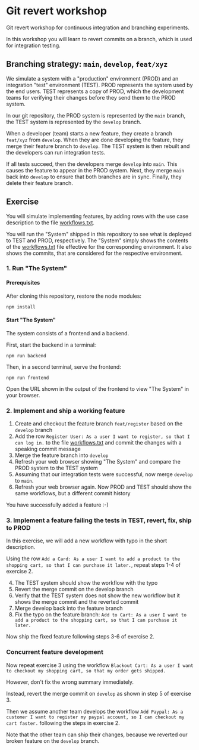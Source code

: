 # Git revert workshop

Git revert workshop for continuous integration and branching experiments.

In this workshop you will learn to revert commits on a branch, which is
used for integration testing.

## Branching strategy: `main`, `develop`, `feat/xyz`

We simulate a system with a "production" environment (PROD) and an
integration "test" environment (TEST). PROD represents the system used by the
end users. TEST represents a copy of PROD, which the development teams for
verifying their changes before they send them to the PROD system.

In our git repository, the PROD system is represented by the `main` branch,
the TEST system is represented by the `develop` branch.

When a developer (team) starts a new feature, they create a branch `feat/xyz`
from `develop`. When they are done developing the feature, they merge their
feature branch to `develop`. The TEST system is then rebuilt and the developers
can run integration tests.

If all tests succeed, then the developers merge `develop` into `main`. This
causes the feature to appear in the PROD system. Next, they merge `main` back
into `develop` to ensure that both branches are in sync. Finally, they delete
their feature branch.

## Exercise

You will simulate implementing features, by adding rows with the use case
description to the file [workflows.txt](./workflows.txt).

You will run the "System" shipped in this repository to see what is deployed
to TEST and PROD, respectively. The "System" simply shows the contents of the
[workflows.txt](./workflows.txt) file effective for the corresponding
environment. It also shows the commits, that are considered for the respective
environment.

### 1. Run "The System"

#### Prerequisites

After cloning this repository, restore the node modules:

```shell
npm install
```

#### Start "The System"

The system consists of a frontend and a backend.

First, start the backend in a terminal:

```shell
npm run backend
```

Then, in a second terminal, serve the frontend:

```shell
npm run frontend
````

Open the URL shown in the output of the frontend to view "The System" in your
browser.

### 2. Implement and ship a working feature

1. Create and checkout the feature branch `feat/register` based on the `develop` branch
2. Add the row `Register User: As a user I want to register, so that I can log in.` to the file [workflows.txt](./workflows.txt) and commit the changes with a speaking commit message
3. Merge the feature branch into `develop`
4. Refresh your web browser showing "The System" and compare the PROD system to the TEST system
5. Assuming that our integration tests were successful, now merge `develop` to `main`.
6. Refresh your web browser again. Now PROD and TEST should show the same workflows, but a different commit history

You have successfully added a feature :-)

### 3. Implement a feature failing the tests in TEST, revert, fix, ship to PROD

In this exercise, we will add a new workflow with typo in the short description.

Using the row `Add a Card: As a user I want to add a product to the shopping cart, so that I can purchase it later.`, repeat steps 1-4 of exercise 2.

4. The TEST system should show the workflow with the typo
5. Revert the merge commit on the develop branch
6. Verify that the TEST system does not show the new workflow but it shows the merge commit and the reverted commit
7. Merge develop back into the feature branch
8. Fix the typo on the feature branch: `Add to Cart: As a user I want to add a product to the shopping cart, so that I can purchase it later.`

Now ship the fixed feature following steps 3-6 of exercise 2.

### Concurrent feature development

Now repeat exercise 3 using the workflow `Blackout Cart: As a user I want to checkout my shopping cart, so that my order gets shipped.`

However, don't fix the wrong summary immediately.

Instead, revert the merge commit on `develop` as shown in step 5 of exercise 3.

Then we assume another team develops the workflow `Add Paypal: As a customer I want to register my paypal account, so I can checkout my cart faster.` following the steps in exercise 2.

Note that the other team can ship their changes, because we reverted our broken feature on the `develop` branch.
